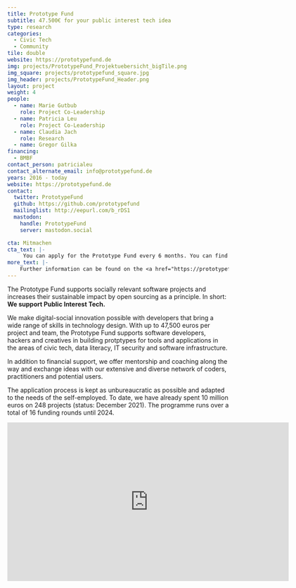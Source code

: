 ```yaml
---
title: Prototype Fund
subtitle: 47.500€ for your public interest tech idea
type: research
categories:
  - Civic Tech
  - Community
tile: double
website: https://prototypefund.de
img: projects/PrototypeFund_Projektuebersicht_bigTile.png
img_square: projects/prototypefund_square.jpg
img_header: projects/PrototypeFund_Header.png
layout: project
weight: 4
people:
  - name: Marie Gutbub
    role: Project Co-Leadership
  - name: Patricia Leu
    role: Project Co-Leadership
  - name: Claudia Jach
    role: Research
  - name: Gregor Gilka
financing:
  - BMBF
contact_person: patricialeu
contact_alternate_email: info@prototypefund.de
years: 2016 - today
website: https://prototypefund.de
contact:
  twitter: PrototypeFund
  github: https://github.com/prototypefund
  mailinglist: http://eepurl.com/b_rDS1
  mastodon:
    handle: PrototypeFund
    server: mastodon.social

cta: Mitmachen
cta_text: |-
     You can apply for the Prototype Fund every 6 months. You can find all the information you need <a href="https://prototypefund.de/faq/">here</a>.
more_text: |-
    Further information can be found on the <a href="https://prototypefund.de">website</a> of the Prototype Fund.
---
```

The Prototype Fund supports socially relevant software projects and increases their sustainable impact by open sourcing as a principle. In short: __We support Public Interest Tech.__

We make digital-social innovation possible with developers that bring a wide range of skills in technology design.
With up to 47,500 euros per project and team, the Prototype Fund supports software developers, hackers and creatives in building protptypes for tools and applications in the areas of civic tech, data literacy, IT security and software infrastructure.

In addition to financial support, we offer mentorship and coaching along the way and exchange ideas with our extensive and diverse network of coders, practitioners and potential users.

The application process is kept as unbureaucratic as possible and adapted to the needs of the self-employed. To date, we have already spent 10 million euros on 248 projects (status: December 2021). The programme runs over a total of 16 funding rounds until 2024.

<iframe width="640" height="360" src="https://www.youtube-nocookie.com/embed/MOGdX7ipcu8" frameborder="0" allow="accelerometer; autoplay; encrypted-media; gyroscope; picture-in-picture" allowfullscreen></iframe>
